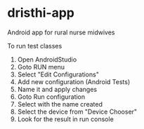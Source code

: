 # dristhi-app
Android app for rural nurse midwives

To run test classes

1. Open AndroidStudio
2. Goto RUN menu 
3. Select "Edit Configurations"
4. Add new configuration (Android Tests)
5. Name it and apply changes
6. Goto Run configuration
7. Select with the name created
8. Select the device from "Device Chooser"
9. Look for the result in run console

